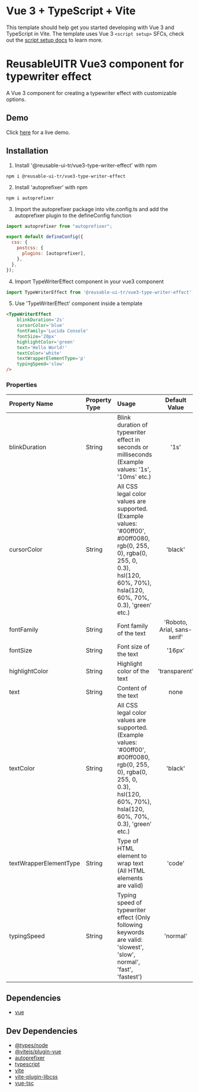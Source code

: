 # Vue 3 + TypeScript + Vite

This template should help get you started developing with Vue 3 and TypeScript in Vite. The template uses Vue 3 `<script setup>` SFCs, check out the [script setup docs](https://v3.vuejs.org/api/sfc-script-setup.html#sfc-script-setup) to learn more.

# ReusableUITR Vue3 component for typewriter effect

A Vue 3 component for creating a typewriter effect with customizable options.

## Demo

Click <a href="https://rawgit.com/jesseRules/ngx-calendar-heatmap/master/" target="_blank">here</a> for a live demo.

## Installation

1. Install '@reusable-ui-tr/vue3-type-writer-effect' with npm

```
npm i @reusable-ui-tr/vue3-type-writer-effect
```

2. Install 'autoprefixer' with npm

```
npm i autoprefixer
```

3. Import the autoprefixer package into vite.config.ts and add the autoprefixer plugin to the defineConfig function

```javascript
import autoprefixer from "autoprefixer";

export default defineConfig({
  css: {
    postcss: {
      plugins: [autoprefixer],
    },
  },
});
```

4. Import TypeWriterEffect component in your vue3 component

```javascript
import TypeWriterEffect from '@reusable-ui-tr/vue3-type-writer-effect';
```

5. Use 'TypeWriterEffect' component inside a template

```html
<TypeWriterEffect 
    blinkDuration='2s' 
    cursorColor='blue' 
    fontFamily='Lucida Console' 
    fontSize='20px' 
    highlightColor='green'
    text='Hello World!' 
    textColor='white' 
    textWrapperElementType='p' 
    typingSpeed='slow' 
/>
```

### Properties

| Property Name   | Property Type   | Usage                                                                | Default Value | Required | 
| :-------------- | :-------------- | :------------------------------------------------------------------- | :-----: | :------: |
| blinkDuration   |  String         | Blink duration of typewriter effect in seconds or milliseconds (Example values: '1s', '10ms' etc.)                                                      | '1s' |    no    |
| cursorColor     |  String         | All CSS legal color values are supported. (Example values: '#00ff00', #00ff0080, rgb(0, 255, 0), rgba(0, 255, 0, 0.3), hsl(120, 60%, 70%), hsla(120, 60%, 70%, 0.3), 'green' etc.)               |  'black'   |    no    |
| fontFamily      |  String         | Font family of the text                 |  'Roboto, Arial, sans-serif'   |    no    |
| fontSize        |  String         | Font size of the text                               |  '16px'   |    no    |
| highlightColor |  String          | Highlight color of the text                                |  'transparent'   |    no    |
| text            |  String         | Content of the text                                                      |  none   |   yes    |
| textColor       |  String         | All CSS legal color values are supported. (Example values: '#00ff00', #00ff0080, rgb(0, 255, 0), rgba(0, 255, 0, 0.3), hsl(120, 60%, 70%), hsla(120, 60%, 70%, 0.3), 'green' etc.)               |  'black'   |    no    |
| textWrapperElementType     |  String         | Type of HTML element to wrap text (All HTML elements are valid) |  'code'   |    no    |
| typingSpeed     |  String         | Typing speed of typewriter effect (Only following keywords are valid: 'slowest', 'slow', normal', 'fast', 'fastest') | 'normal'   |    no    | 

## Dependencies

- [vue](https://www.npmjs.com/package/vue)

## Dev Dependencies

- [@types/node](https://www.npmjs.com/package/@types/node)
- [@vitejs/plugin-vue](https://www.npmjs.com/package/@vitejs/plugin-vue)
- [autoprefixer](https://www.npmjs.com/package/autoprefixer)
- [typescript](https://www.npmjs.com/package/typescript)
- [vite](https://www.npmjs.com/package/vite)
- [vite-plugin-libcss](https://www.npmjs.com/package/vite-plugin-libcss)
- [vue-tsc](https://www.npmjs.com/package/vue-tsc)

